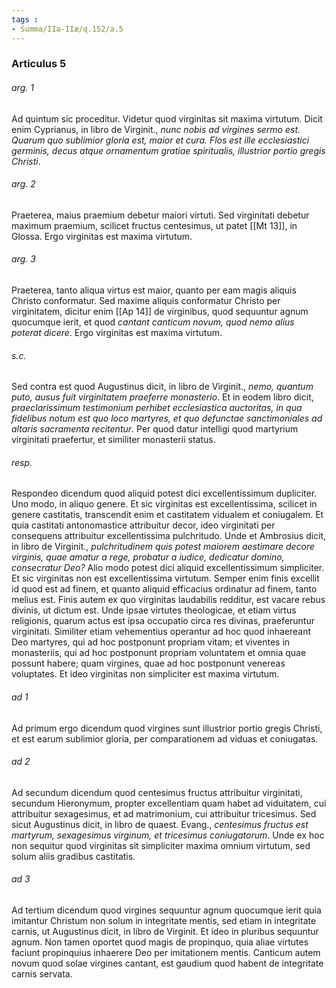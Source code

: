 ```yaml
---
tags : 
- Summa/IIa-IIæ/q.152/a.5
---
```


### Articulus 5

###### arg. 1
Ad quintum sic proceditur. Videtur quod virginitas sit maxima virtutum. Dicit enim Cyprianus, in libro de Virginit., *nunc nobis ad virgines sermo est. Quarum quo sublimior gloria est, maior et cura. Flos est ille ecclesiastici germinis, decus atque ornamentum gratiae spiritualis, illustrior portio gregis Christi*.

###### arg. 2
Praeterea, maius praemium debetur maiori virtuti. Sed virginitati debetur maximum praemium, scilicet fructus centesimus, ut patet [[Mt 13]], in Glossa. Ergo virginitas est maxima virtutum.

###### arg. 3
Praeterea, tanto aliqua virtus est maior, quanto per eam magis aliquis Christo conformatur. Sed maxime aliquis conformatur Christo per virginitatem, dicitur enim [[Ap 14]] de virginibus, quod sequuntur agnum quocumque ierit, et quod *cantant canticum novum, quod nemo alius poterat dicere*. Ergo virginitas est maxima virtutum.

###### s.c.
Sed contra est quod Augustinus dicit, in libro de Virginit., *nemo, quantum puto, ausus fuit virginitatem praeferre monasterio*. Et in eodem libro dicit, *praeclarissimum testimonium perhibet ecclesiastica auctoritas, in qua fidelibus notum est quo loco martyres, et quo defunctae sanctimoniales ad altaris sacramenta recitentur*. Per quod datur intelligi quod martyrium virginitati praefertur, et similiter monasterii status.

###### resp.
Respondeo dicendum quod aliquid potest dici excellentissimum dupliciter. Uno modo, in aliquo genere. Et sic virginitas est excellentissima, scilicet in genere castitatis, transcendit enim et castitatem vidualem et coniugalem. Et quia castitati antonomastice attribuitur decor, ideo virginitati per consequens attribuitur excellentissima pulchritudo. Unde et Ambrosius dicit, in libro de Virginit., *pulchritudinem quis potest maiorem aestimare decore virginis, quae amatur a rege, probatur a iudice, dedicatur domino, consecratur Deo?* Alio modo potest dici aliquid excellentissimum simpliciter. Et sic virginitas non est excellentissima virtutum. Semper enim finis excellit id quod est ad finem, et quanto aliquid efficacius ordinatur ad finem, tanto melius est. Finis autem ex quo virginitas laudabilis redditur, est vacare rebus divinis, ut dictum est. Unde ipsae virtutes theologicae, et etiam virtus religionis, quarum actus est ipsa occupatio circa res divinas, praeferuntur virginitati. Similiter etiam vehementius operantur ad hoc quod inhaereant Deo martyres, qui ad hoc postponunt propriam vitam; et viventes in monasteriis, qui ad hoc postponunt propriam voluntatem et omnia quae possunt habere; quam virgines, quae ad hoc postponunt venereas voluptates. Et ideo virginitas non simpliciter est maxima virtutum.

###### ad 1
Ad primum ergo dicendum quod virgines sunt illustrior portio gregis Christi, et est earum sublimior gloria, per comparationem ad viduas et coniugatas.

###### ad 2
Ad secundum dicendum quod centesimus fructus attribuitur virginitati, secundum Hieronymum, propter excellentiam quam habet ad viduitatem, cui attribuitur sexagesimus, et ad matrimonium, cui attribuitur tricesimus. Sed sicut Augustinus dicit, in libro de quaest. Evang., *centesimus fructus est martyrum, sexagesimus virginum, et tricesimus coniugatorum*. Unde ex hoc non sequitur quod virginitas sit simpliciter maxima omnium virtutum, sed solum aliis gradibus castitatis.

###### ad 3
Ad tertium dicendum quod virgines sequuntur agnum quocumque ierit quia imitantur Christum non solum in integritate mentis, sed etiam in integritate carnis, ut Augustinus dicit, in libro de Virginit. Et ideo in pluribus sequuntur agnum. Non tamen oportet quod magis de propinquo, quia aliae virtutes faciunt propinquius inhaerere Deo per imitationem mentis. Canticum autem novum quod solae virgines cantant, est gaudium quod habent de integritate carnis servata.

